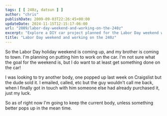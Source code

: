 ```yaml
---
tags: [ [ 240z, datsun ] ]
author: "chris"
publishDate: 2009-09-03T22:26:45+00:00
updateDate: 2024-11-15T12:15:17-06:00
url: "2009/labor-day-weekend-and-working-on-the-240z"
excerpt: "Explore a DIY car project planned for the Labor Day weekend with a dash of humor, sibling bonding, and the hunt for car body parts."
title: "Labor Day weekend and working on the 240z"
---
```


So the Labor Day holiday weekend is coming up, and my brother is coming to town. I'm planning on putting him to work on the car. I'm not sure what the goal for the weekend is, but I do want to at least get something done on the car! 

I was looking to try another body, one popped up last week on Craigslist but the dude sold it. I emailed, called, etc but the guy wouldn't call me back, when I finally got in touch with him someone else had already purchased it, just my luck. 

So as of right now I'm going to keep the current body, unless something better pops up in the mean time.
